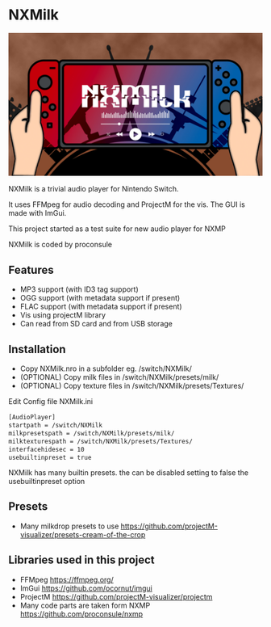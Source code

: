 NXMilk
======
![Banner](docs/nxmilk_banner.jpg)

NXMilk is a trivial audio player for Nintendo Switch.

It uses FFMpeg for audio decoding and ProjectM for the vis.
The GUI is made with ImGui.

This project started as a test suite for new audio player for NXMP

NXMilk is coded by proconsule



Features
-----
- MP3 support (with ID3 tag support)
- OGG support (with metadata support if present)
- FLAC support (with metadata support if present)
- Vis using projectM library
- Can read from SD card and from USB storage


Installation 
----
- Copy NXMilk.nro in a subfolder eg. /switch/NXMilk/
- (OPTIONAL) Copy milk files in /switch/NXMilk/presets/milk/
- (OPTIONAL) Copy texture files in /switch/NXMilk/presets/Textures/


Edit Config file NXMilk.ini

```
[AudioPlayer]
startpath = /switch/NXMilk
milkpresetspath = /switch/NXMilk/presets/milk/
milktexturespath = /switch/NXMilk/presets/Textures/
interfacehidesec = 10
usebuiltinpreset = true
```

NXMilk has many builtin presets. the can be disabled setting to false the usebuiltinpreset option



Presets
----
- Many milkdrop presets to use https://github.com/projectM-visualizer/presets-cream-of-the-crop

Libraries used in this project
-----
- FFMpeg https://ffmpeg.org/
- ImGui https://github.com/ocornut/imgui
- ProjectM https://github.com/projectM-visualizer/projectm
- Many code parts are taken form NXMP https://github.com/proconsule/nxmp




